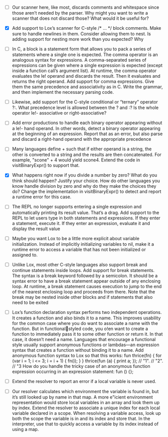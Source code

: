 - [ ] Our scanner here, like most, discards comments and whitespace since those aren’t 
    needed by the parser. Why might you want to write a scanner that does not discard 
    those? What would it be useful for?

- [X] Add support to Lox’s scanner for C-style /* ... */ block comments. Make sure
    to handle newlines in them. Consider allowing them to nest. Is adding support for
    nesting more work than you expected? Why

- [ ] In C, a block is a statement form that allows you to pack a series of statements 
    where a single one is expected. The comma operator is an analogous syntax for
    expressions. A comma-separated series of expressions can be given where a single
    expression is expected (except inside a function call’s argument list). At runtime,
    the comma operator evaluates the le! operand and discards the result. Then it
    evaluates and returns the right operand.
    Add support for comma expressions. Give them the same precedence and 
    associativity as in C. Write the grammar, and then implement the necessary parsing
    code.

- [ ] Likewise, add support for the C-style conditional or “ternary” operator ?:. What
    precedence level is allowed between the ? and :? Is the whole operator le!- 
    associative or right-associative?

- [ ] Add error productions to handle each binary operator appearing without a le!- 
    hand operand. In other words, detect a binary operator appearing at the beginning
    of an expression. Report that as an error, but also parse and discard a right-hand 
    operand with the appropriate precedence

- [ ] Many languages define + such that if either operand is a string, the other is 
    converted to a string and the results are then concatenated. For example,
    "scone" + 4 would yield scone4. Extend the code in visitBinaryExpr() to support that. 

- [X] What happens right now if you divide a number by zero? What do you think should 
    happen? Justify your choice. How do other languages you know handle division by
    zero and why do they make the choices they do?
    Change the implementation in visitBinaryExpr() to detect and report a
    runtime error for this case.

- [ ] The REPL no longer supports entering a single expression and automatically
    printing its result value. That’s a drag. Add support to the REPL to let users type in
    both statements and expressions. If they enter a statement, execute it. If they enter
    an expression, evaluate it and display the result value

- [ ] Maybe you want Lox to be a little more explicit about variable initialization. Instead
    of implicitly initializing variables to nil, make it a runtime error to access a
    variable that has not been initialized or assigned to.

- [ ] Unlike Lox, most other C-style languages also support break and continue
    statements inside loops. Add support for break statements.
    The syntax is a break keyword followed by a semicolon. It should be a syntax
    error to have a break statement appear outside of any enclosing loop. At
    runtime, a break statement causes execution to jump to the end of the nearest
    enclosing loop and proceeds from there. Note that the break may be nested
    inside other blocks and if statements that also need to be exited

- [ ] Lox’s function declaration syntax performs two independent operations. It creates
    a function and also binds it to a name. This improves usability for the common
    case where you do want to associate a name with the function. But in functionalstyled code, you o!en want to create a function to immediately pass it to some
    other function or return it. In that case, it doesn’t need a name.
    Languages that encourage a functional style usually support anonymous functions
    or lambdas—an expression syntax that creates a function without binding it to a
    name. Add anonymous function syntax to Lox so that this works:
    fun thrice(fn) {
        for (var i = 1; i <= 3; i = i + 1) {
            fn(i);
        }
    }
    thrice(fun (a) {
        print a;
    });
    // "1".
    // "2".
    // "3
    How do you handle the tricky case of an anonymous function expression occurring
    in an expression statement:
    fun () {};

- [ ] Extend the resolver to report an error if a local variable is never used.

- [ ] Our resolver calculates which environment the variable is found in, but it’s still
    looked up by name in that map. A more e"icient environment representation
    would store local variables in an array and look them up by index.
    Extend the resolver to associate a unique index for each local variable declared in a
    scope. When resolving a variable access, look up both the scope the variable is in
    and its index and store that. In the interpreter, use that to quickly access a variable
    by its index instead of using a map.